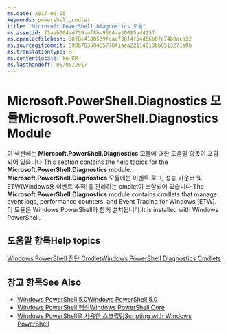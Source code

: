 ```yaml
---
ms.date: 2017-06-05
keywords: powershell,cmdlet
title: "Microsoft.PowerShell.Diagnostics 모듈"
ms.assetid: f5aab004-d759-4f8b-9064-a30095ad4257
ms.openlocfilehash: 38f8e4100539fcac738f4f54d56b0fa74b0aca22
ms.sourcegitcommit: 598b7835046577841aea2211d613bb8513271a8b
ms.translationtype: HT
ms.contentlocale: ko-KR
ms.lasthandoff: 06/08/2017
---
```

# <a name="microsoftpowershelldiagnostics-module"></a><span data-ttu-id="544ed-103">Microsoft.PowerShell.Diagnostics 모듈</span><span class="sxs-lookup"><span data-stu-id="544ed-103">Microsoft.PowerShell.Diagnostics Module</span></span>
<span data-ttu-id="544ed-104">이 섹션에는 **Microsoft.PowerShell.Diagnostics** 모듈에 대한 도움말 항목이 포함되어 있습니다.</span><span class="sxs-lookup"><span data-stu-id="544ed-104">This section contains the help topics for the **Microsoft.PowerShell.Diagnostics** module.</span></span> <span data-ttu-id="544ed-105">**Microsoft.PowerShell.Diagnostics** 모듈에는 이벤트 로그, 성능 카운터 및 ETW(Windows용 이벤트 추적)를 관리하는 cmdlet이 포함되어 있습니다.</span><span class="sxs-lookup"><span data-stu-id="544ed-105">The **Microsoft.PowerShell.Diagnostics** module contains cmdlets that manage event logs, performance counters, and Event Tracing for Windows (ETW).</span></span> <span data-ttu-id="544ed-106">이 모듈은 Windows PowerShell과 함께 설치됩니다.</span><span class="sxs-lookup"><span data-stu-id="544ed-106">It is installed with Windows PowerShell.</span></span>

## <a name="help-topics"></a><span data-ttu-id="544ed-107">도움말 항목</span><span class="sxs-lookup"><span data-stu-id="544ed-107">Help topics</span></span>
[<span data-ttu-id="544ed-108">Windows PowerShell 진단 Cmdlet</span><span class="sxs-lookup"><span data-stu-id="544ed-108">Windows PowerShell Diagnostics Cmdlets</span></span>](http://go.microsoft.com/fwlink/?LinkID=245858)

## <a name="see-also"></a><span data-ttu-id="544ed-109">참고 항목</span><span class="sxs-lookup"><span data-stu-id="544ed-109">See Also</span></span>
- [<span data-ttu-id="544ed-110">Windows PowerShell 5.0</span><span class="sxs-lookup"><span data-stu-id="544ed-110">Windows PowerShell 5.0</span></span>](Windows-PowerShell-5.0.md)
- [<span data-ttu-id="544ed-111">Windows PowerShell 핵심</span><span class="sxs-lookup"><span data-stu-id="544ed-111">Windows PowerShell Core</span></span>](https://technet.microsoft.com/en-us/library/4b75f1e4-f327-48f3-92ab-bf5435094d41)
- [<span data-ttu-id="544ed-112">Windows PowerShell을 사용한 스크립팅</span><span class="sxs-lookup"><span data-stu-id="544ed-112">Scripting with Windows PowerShell</span></span>](../../getting-started/fundamental/Scripting-with-Windows-PowerShell.md)

